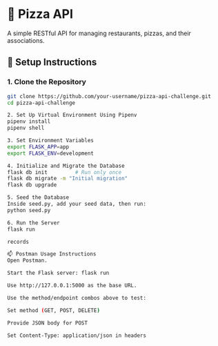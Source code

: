 # 🍕 Pizza API

A simple RESTful API for managing restaurants, pizzas, and their associations.

## 🚀 Setup Instructions

### 1. Clone the Repository

```bash
git clone https://github.com/your-username/pizza-api-challenge.git
cd pizza-api-challenge

2. Set Up Virtual Environment Using Pipenv
pipenv install
pipenv shell

3. Set Environment Variables
export FLASK_APP=app
export FLASK_ENV=development

4. Initialize and Migrate the Database
flask db init         # Run only once
flask db migrate -m "Initial migration"
flask db upgrade

5. Seed the Database
Inside seed.py, add your seed data, then run:
python seed.py

6. Run the Server
flask run

records

📫 Postman Usage Instructions
Open Postman.

Start the Flask server: flask run

Use http://127.0.0.1:5000 as the base URL.

Use the method/endpoint combos above to test:

Set method (GET, POST, DELETE)

Provide JSON body for POST

Set Content-Type: application/json in headers

